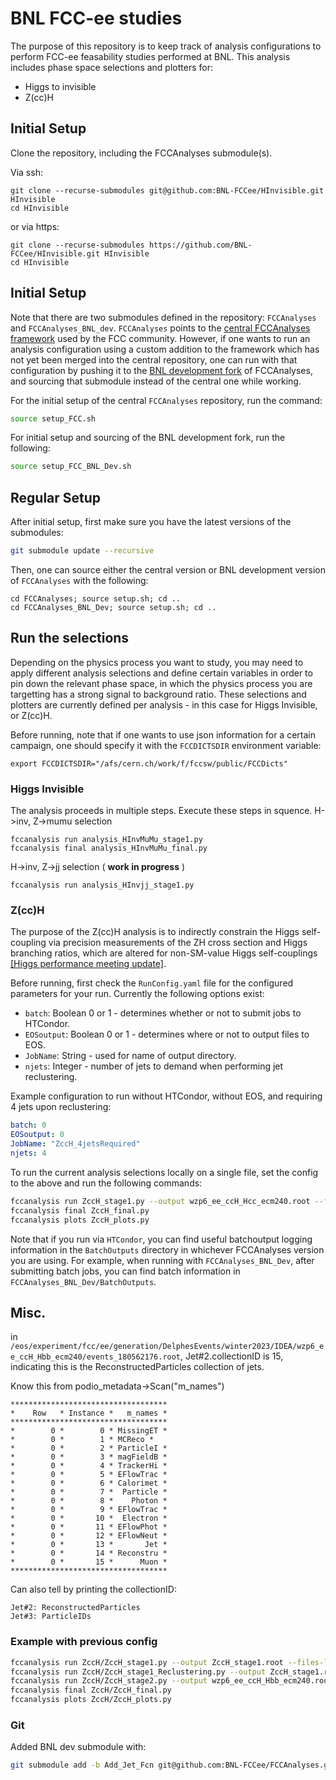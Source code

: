 # BNL FCC-ee studies

The purpose of this repository is to keep track of analysis configurations to perform FCC-ee feasability studies performed at BNL. This analysis includes phase space selections and plotters for:

* Higgs to invisible
* Z(cc)H

## Initial Setup

Clone the repository, including the FCCAnalyses submodule(s).

Via ssh:
```shell
git clone --recurse-submodules git@github.com:BNL-FCCee/HInvisible.git HInvisible
cd HInvisible
```

or via https:
```shell
git clone --recurse-submodules https://github.com/BNL-FCCee/HInvisible.git HInvisible
cd HInvisible
```

## Initial Setup

Note that there are two submodules defined in the repository: `FCCAnalyses` and `FCCAnalyses_BNL_dev`. `FCCAnalyses` points to the [central FCCAnalyses framework](https://github.com/HEP-FCC/FCCAnalyses) used by the FCC community. However, if one wants to run an analysis configuration using a custom addition to the framework which has not yet been merged into the central repository, one can run with that configuration by pushing it to the [BNL development fork](https://github.com/BNL-FCCee/FCCAnalyses/tree/master) of FCCAnalyses, and sourcing that submodule instead of the central one while working. 

For the initial setup of the central `FCCAnalyses` repository, run the command:

```bash
source setup_FCC.sh
```

For initial setup and sourcing of the BNL development fork, run the following:

```bash
source setup_FCC_BNL_Dev.sh
```

## Regular Setup

After initial setup, first make sure you have the latest versions of the submodules:

```bash
git submodule update --recursive
```

Then, one can source either the central version or BNL development version of `FCCAnalyses` with the following:

```shell
cd FCCAnalyses; source setup.sh; cd ..
cd FCCAnalyses_BNL_Dev; source setup.sh; cd ..
```

## Run the selections

Depending on the physics process you want to study, you may need to apply different analysis selections and define certain variables in order to pin down the relevant phase space, in which the physics process you are targetting has a strong signal to background ratio. These selections and plotters are currently defined per analysis - in this case for Higgs Invisible, or Z(cc)H.

Before running, note that if one wants to use json information for a certain campaign, one should specify it with the `FCCDICTSDIR` environment variable:

```
export FCCDICTSDIR="/afs/cern.ch/work/f/fccsw/public/FCCDicts" 
```

### Higgs Invisible

The analysis proceeds in multiple steps. Execute these steps in squence.
H->inv, Z->mumu selection

```shell
fccanalysis run analysis_HInvMuMu_stage1.py
fccanalysis final analysis_HInvMuMu_final.py
```

H->inv, Z->jj selection ( **work in progress** )

```shell
fccanalysis run analysis_HInvjj_stage1.py
```

### Z(cc)H

The purpose of the Z(cc)H analysis is to indirectly constrain the Higgs self-coupling via precision measurements of the ZH cross section and Higgs branching ratios, which are altered for non-SM-value Higgs self-couplings [[Higgs performance meeting update]](https://indico.cern.ch/event/1257240/contributions/5284224/attachments/2605291/4499663/6_March_2023_ZccH_atFCCee%20(1).pdf). 

Before running, first check the `RunConfig.yaml` file for the configured parameters for your run. Currently the following options exist:

* `batch`: Boolean 0 or 1 - determines whether or not to submit jobs to HTCondor.
* `EOSoutput`: Boolean 0 or 1 - determines where or not to output files to EOS.
* `JobName`: String - used for name of output directory.
* `njets`: Integer - number of jets to demand when performing jet reclustering.

Example configuration to run without HTCondor, without EOS, and requiring 4 jets upon reclustering:

```yaml
batch: 0
EOSoutput: 0
JobName: "ZccH_4jetsRequired"
njets: 4
```

To run the current analysis selections locally on a single file, set the config to the above and run the following commands:

```bash
fccanalysis run ZccH_stage1.py --output wzp6_ee_ccH_Hcc_ecm240.root --files-list /eos/experiment/fcc/ee/generation/DelphesEvents/winter2023/IDEA/wzp6_ee_ccH_Hcc_ecm240/events_056080797.root --ncpus 64 --nev 1000
fccanalysis final ZccH_final.py
fccanalysis plots ZccH_plots.py
```

Note that if you run via `HTCondor`, you can find useful batchoutput logging information in the `BatchOutputs` directory in whichever FCCAnalyses version you are using. For example, when running with `FCCAnalyses_BNL_Dev`, after submitting batch jobs, you can find batch information in `FCCAnalyses_BNL_Dev/BatchOutputs`.

## Misc.

in `/eos/experiment/fcc/ee/generation/DelphesEvents/winter2023/IDEA/wzp6_ee_ccH_Hbb_ecm240/events_180562176.root`,  Jet#2.collectionID is 15, indicating this is the ReconstructedParticles collection of jets. 

Know this from podio_metadata->Scan("m_names")

```
***********************************
*    Row   * Instance *   m_names *
***********************************
*        0 *        0 * MissingET *
*        0 *        1 * MCReco *
*        0 *        2 * ParticleI *
*        0 *        3 * magFieldB *
*        0 *        4 * TrackerHi *
*        0 *        5 * EFlowTrac *
*        0 *        6 * Calorimet *
*        0 *        7 *  Particle *
*        0 *        8 *    Photon *
*        0 *        9 * EFlowTrac *
*        0 *       10 *  Electron *
*        0 *       11 * EFlowPhot *
*        0 *       12 * EFlowNeut *
*        0 *       13 *       Jet *
*        0 *       14 * Reconstru *
*        0 *       15 *      Muon *
***********************************
```

Can also tell by printing the collectionID:

```
Jet#2: ReconstructedParticles
Jet#3: ParticleIDs
```

### Example with previous config 

```bash
fccanalysis run ZccH/ZccH_stage1.py --output ZccH_stage1.root --files-list /eos/experiment/fcc/ee/generation/DelphesEvents/winter2023/IDEA/wzp6_ee_ccH_Hbb_ecm240/events_180562176.root --nevents 100
fccanalysis run ZccH/ZccH_stage1_Reclustering.py --output ZccH_stage1.root --files-list /eos/experiment/fcc/ee/generation/DelphesEvents/winter2023/IDEA/wzp6_ee_ccH_Hbb_ecm240/events_180562176.root --nevents 100
fccanalysis run ZccH/ZccH_stage2.py --output wzp6_ee_ccH_Hbb_ecm240.root --files-list ZccH/stage1/ZccH_stage1.root --nevents 100
fccanalysis final ZccH/ZccH_final.py 
fccanalysis plots ZccH/ZccH_plots.py 
```

### Git 

Added BNL dev submodule with: 

```bash
git submodule add -b Add_Jet_Fcn git@github.com:BNL-FCCee/FCCAnalyses.git FCCAnalyses_BNL_Dev
```
